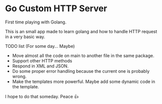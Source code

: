 # Go Custom HTTP Server


First time playing with Golang.

This is an small app made to learn golang and how to handle HTTP request in a very basic way.

TODO list (For some day... Maybe)

* Move almost all the code on main to another file in the same package.
* Support other HTTP methods
* Respond in XML and JSON.
* Do some proper error handling because the current one is probably wrong.
* Make the templates more powerful. Maybe add some dynamic code in the template.

I hope to do that someday. Peace :+1:
